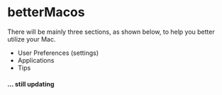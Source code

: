 # betterMacos
There will be mainly three sections, as shown below, to help you better utilize your Mac.

- User Preferences (settings)
- Applications
- Tips

#### ... still updating

